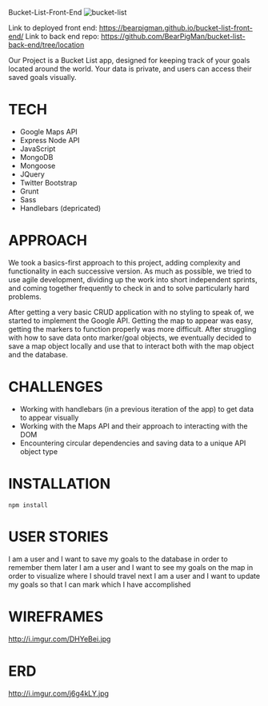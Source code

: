 Bucket-List-Front-End
![bucket-list](http://www.ratemovieshere.com/img/poster/thebucketlist.jpg)

Link to deployed front end: https://bearpigman.github.io/bucket-list-front-end/
Link to back end repo: https://github.com/BearPigMan/bucket-list-back-end/tree/location

Our Project is a Bucket List app, designed for keeping track of your goals located around the world. Your data is private, and users can access their saved goals visually.

# TECH #

* Google Maps API
* Express Node API
* JavaScript
* MongoDB
* Mongoose
* JQuery
* Twitter Bootstrap
* Grunt
* Sass
* Handlebars (depricated)

# APPROACH #

We took a basics-first approach to this project, adding complexity and functionality in each successive version. As much as possible, we tried to use  agile development, dividing up the work into short independent sprints, and coming together frequently to check in and to solve particularly hard problems.

After getting a very basic CRUD application with no styling to speak of, we started to implement the Google API. Getting the map to appear was easy, getting the markers to function properly was more difficult. After struggling with how to save data onto marker/goal objects, we eventually decided to save a map object locally and use that to interact both with the map object and the database.

# CHALLENGES #

* Working with handlebars (in a previous iteration of the app) to get data to appear visually
* Working with the Maps API and their approach to interacting with the DOM
* Encountering circular dependencies and saving data to a unique API object type

# INSTALLATION #

``npm install``

# USER STORIES #

I am a user and I want to save my goals to the database in order to remember them later
I am a user and I want to see my goals on the map in order to visualize where I should travel next
I am a user and I want to update my goals so that I can mark which I have accomplished

# WIREFRAMES #

http://i.imgur.com/DHYeBei.jpg

# ERD #

http://i.imgur.com/j6g4kLY.jpg
